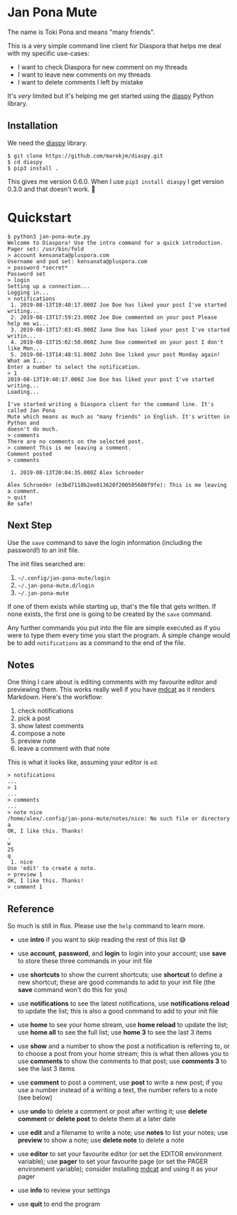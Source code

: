 Jan Pona Mute
=============

The name is Toki Pona and means "many friends".

This is a very simple command line client for Diaspora that helps me
deal with my specific use-cases:

- I want to check Diaspora for new comment on my threads
- I want to leave new comments on my threads
- I want to delete comments I left by mistake

It's *very* limited but it's helping me get started using the
[diaspy](https://github.com/marekjm/diaspy) Python library.

Installation
------------

We need the [diaspy](https://github.com/marekjm/diaspy) library.

```text
$ git clone https://github.com/marekjm/diaspy.git
$ cd diaspy
$ pip3 install .
```

This gives me version 0.6.0. When I use `pip3 install diaspy` I get
version 0.3.0 and that doesn't work. 🤷

Quickstart
==========

```text
$ python3 jan-pona-mute.py
Welcome to Diaspora! Use the intro command for a quick introduction.
Pager set: /usr/bin/fold
> account kensanata@pluspora.com
Username and pod set: kensanata@pluspora.com
> password *secret*
Password set
> login
Setting up a connection...
Logging in...
> notifications
 1. 2019-08-13T19:40:17.000Z Joe Doe has liked your post I've started writing...
 2. 2019-08-13T17:59:23.000Z Joe Doe commented on your post Please help me wi...
 3. 2019-08-13T17:03:45.000Z Jane Doe has liked your post I've started writin...
 4. 2019-08-13T15:02:50.000Z June Doe commented on your post I don't like Mon...
 5. 2019-08-13T14:48:51.000Z John Doe liked your post Monday again! What am I...
Enter a number to select the notification.
> 1
2019-08-13T19:40:17.000Z Joe Doe has liked your post I've started writing...
Loading...

I've started writing a Diaspora client for the command line. It's called Jan Pona
Mute which means as much as "many friends" in English. It's written in Python and
doesn't do much.
> comments
There are no comments on the selected post.
> comment This is me leaving a comment.
Comment posted
> comments

 1. 2019-08-13T20:04:35.000Z Alex Schroeder

Alex Schroeder (e3bd7110b2ee013620f200505608f9fe): This is me leaving a comment.
> quit
Be safe!
```

Next Step
---------

Use the `save` command to save the login information (including the
password!) to an init file.

The init files searched are:

1. `~/.config/jan-pona-mute/login`
2. `~/.jan-pona-mute.d/login`
3. `~/.jan-pona-mute`

If one of them exists while starting up, that's the file that gets
written. If none exists, the first one is going to be created by the
`save` command.

Any further commands you put into the file are simple executed as if
you were to type them every time you start the program. A simple
change would be to add `notifications` as a command to the end of the
file.

Notes
-----

One thing I care about is editing comments with my favourite editor
and previewing them. This works really well if you have
[mdcat](https://github.com/lunaryorn/mdcat) as it renders Markdown.
Here's the workflow:

1. check notifications
2. pick a post
3. show latest comments
4. compose a note
5. preview note
6. leave a comment with that note

This is what it looks like, assuming your editor is `ed`:

```text
> notifications
...
> 1
...
> comments
...
> note nice
/home/alex/.config/jan-pona-mute/notes/nice: No such file or directory
a
OK, I like this. Thanks!
.
w
25
q
 1. nice
Use 'edit' to create a note.
> preview 1
OK, I like this. Thanks!
> comment 1
```

Reference
---------

So much is still in flux. Please use the `help` command to learn more.

* use **intro** if you want to skip reading the rest of this list 😅

* use **account**, **password**, and **login** to login into your
  account; use **save** to store these three commands in your init
  file

* use **shortcuts** to show the current shortcuts; use **shortcut** to
  define a new shortcut; these are good commands to add to your init
  file (the **save** command won't do this for you)

* use **notifications** to see the latest notifications, use
  **notifications reload** to update the list; this is also a good
  command to add to your init file

* use **home** to see your home stream, use **home reload** to update
  the list; use **home all** to see the full list; use **home 3** to
  see the last 3 items

* use **show** and a number to show the post a notification is
  referring to, or to choose a post from your home stream; this is
  what then allows you to use **comments** to show the comments to
  that post; use **comments 3** to see the last 3 items

* use **comment** to post a comment, use **post** to write a new post;
  if you use a number instead of a writing a text, the number refers
  to a note (see below)

* use **undo** to delete a comment or post after writing it; use
  **delete comment** or **delete post** to delete them at a later date

* use **edit** and a filename to write a note; use **notes** to list
  your notes; use **preview** to show a note; use **delete note** to
  delete a note

* use **editor** to set your favourite editor (or set the EDITOR
  environment variable); use **pager** to set your favourite page (or
  set the PAGER environment variable); consider installing
  [mdcat](https://github.com/lunaryorn/mdcat) and using it as your pager

* use **info** to review your settings

* use **quit** to end the program
